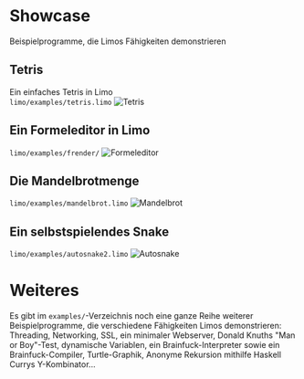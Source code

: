 # Showcase #

Beispielprogramme, die Limos Fähigkeiten demonstrieren

## Tetris ##

Ein einfaches Tetris in Limo  
`limo/examples/tetris.limo`
![Tetris](https://mokrates.github.io/limo/tetris.gif "Tetris in Limo")

## Ein Formeleditor in Limo ##
`limo/examples/frender/`
![Formeleditor](https://mokrates.github.io/limo/formeleditor.gif "Limo Formeleditor in Emacs") 

## Die Mandelbrotmenge ##
`limo/examples/mandelbrot.limo`
![Mandelbrot](https://mokrates.github.io/limo/mandelbrot.gif "Das Mandelbrot gerendert von Limo")

## Ein selbstspielendes Snake ##
`limo/examples/autosnake2.limo`
![Autosnake](https://mokrates.github.io/limo/autosnake.gif "Limo besiegt Snake")

# Weiteres #
Es gibt im `examples/`-Verzeichnis noch eine ganze Reihe weiterer
Beispielprogramme, die verschiedene Fähigkeiten Limos demonstrieren:
Threading, Networking, SSL, ein minimaler Webserver, Donald Knuths
"Man or Boy"-Test, dynamische Variablen, ein Brainfuck-Interpreter
sowie ein Brainfuck-Compiler, Turtle-Graphik, Anonyme Rekursion
mithilfe Haskell Currys Y-Kombinator...
